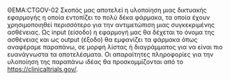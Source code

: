 ΘΕΜΑ:CTGOV-02
Σκοπός μας αποτελεί η υλοποίηση μιας δικτυακής εφαρμογής η οποία εντοπίζει το πολύ δέκα φάρμακα, τα οποία έχουν χρησιμοποιηθεί περισσότερο για την αντιμετώπιση μιας συγκεκριμένης ασθένειας. Ως input (είσοδο) η εφαρμογή μας θα δέχεται το όνομα της ασθένειας και ως output (έξοδο) θα εμφανίζει τα φάρμακα όπως αναφέραμε παραπάνω, σε μορφή λίστας ή διαγράμματος για να είναι πιο ευανάγνωστα τα αποτελέσματα. Οι απαραίτητες πληροφορίες για την υλοποίηση της παραπάνω ιδέας θα προσκομμίζονται από το https://clinicaltrials.gov/.
